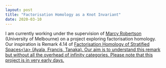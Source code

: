 ```yaml
---
layout: post
title: "Factorisation Homology as a Knot Invariant"
date: 2020-03-10
---
```


I am currently working under the supervision of <a href = "http://www.marcyrobertson.com/">Marcy Robertson</a> (University of Melbourne) on a project exploring factorisation homology. Our inspiration is Remark 4.14 of <a href = "https://arxiv.org/abs/1409.0848">Factorisation Homology of Stratified Spaces<\a> (Ayala, Francis, Tanaka). Our aim is to understand this remark but without all the overhead of infinity categories. Please note that this project is in very early days.

